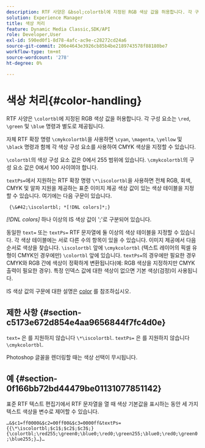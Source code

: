 ```yaml
---
description: RTF 사양은 &bsol;colortbl에 지정된 RGB 색상 값을 허용합니다. 각 구성 요소는 &bsol;red, &bsol;green 및 &bsol;blue 명령과 별도로 제공됩니다.
solution: Experience Manager
title: 색상 처리
feature: Dynamic Media Classic,SDK/API
role: Developer,User
exl-id: 590ed0f1-8d78-4afc-ac9e-c28272cd24a6
source-git-commit: 206e4643e3926cb85b4be2189743578f88180be7
workflow-type: tm+mt
source-wordcount: '278'
ht-degree: 0%

---
```


# 색상 처리{#color-handling}

RTF 사양은 `\colortbl`에 지정된 RGB 색상 값을 허용합니다. 각 구성 요소는 `\red`, `\green` 및 `\blue` 명령과 별도로 제공됩니다.

자체 RTF 확장 명령 `\cmykcolortbl`을 사용하면 `\cyan`, `\magenta`, `\yellow` 및 `\black` 명령과 함께 각 색상 구성 요소를 사용하여 CMYK 색상을 지정할 수 있습니다.

`\colortbl`의 색상 구성 요소 값은 0에서 255 범위에 있습니다. `\cmykcolortbl`의 구성 요소 값은 0에서 100 사이여야 합니다.

`textPs=`에서 지원하는 RTF 확장 명령 `\*\iscolortbl`을 사용하면 전체 RGB, 회색, CMYK 및 알파 지원을 제공하는 표준 이미지 제공 색상 값이 있는 색상 테이블을 지정할 수 있습니다. 여기에는 다음 구문이 있습니다.

` {\&#42;\iscolortbl; *[!DNL colors]*;}`

*[!DNL colors]* 하나 이상의 IS 색상 값이 &#39;;&#39;로 구분되어 있습니다.

동일한 `text=` 또는 `textPs=` RTF 문자열에 둘 이상의 색상 테이블을 지정할 수 있습니다. 각 색상 테이블에는 서로 다른 수의 항목이 있을 수 있습니다. 이미지 제공에서 다음 순서로 색상을 찾습니다. `\iscolortbl` 앞에 `\cmykcolortbl` (텍스트 레이어의 픽셀 유형이 CMYK인 경우에만) `\colortbl` 앞에 있습니다. `textPs=`의 경우에만 필요한 경우 CMYK와 RGB 간에 색상이 정확하게 변환됩니다(예: RGB 색상을 지정하지만 CMYK 출력이 필요한 경우). 특정 인덱스 값에 대한 색상이 없으면 기본 색상(검정)이 사용됩니다.

IS 색상 값의 구문에 대한 설명은 [color](/help/aem-is-ir-api/is-api/http-ref/image-serving-api-ref/c-http-protocol-reference/c-data-types/r-is-http-color.md) 를 참조하십시오.

## 제한 사항 {#section-c5173e672d854e4aa9656844f7fc4d0e}

`text=` 은 를 지원하지 않습니다  `\*\iscolortbl`. `textPs=` 은 를 지원하지 않습니다  `\cmykcolortbl`.

Photoshop 글꼴을 렌더링할 때는 색상 선택이 무시됩니다.

## 예 {#section-0f166bb72bd44479be01131077851142}

표준 RTF 텍스트 편집기에서 RTF 문자열을 열 때 색상 기본값을 표시하는 동안 세 가지 텍스트 색상을 변수로 제어할 수 있습니다.

`…&$c1=ff0000&$c2=00ff00&$c3=0000ff&textPs={{\*\iscolortbl;$c1$;$c2$;$c3$;}{\colortbl;\red255;\green0;\blue0;\red0;\green255;\blue0;\red0;\green0;\blue255;}…}…`
